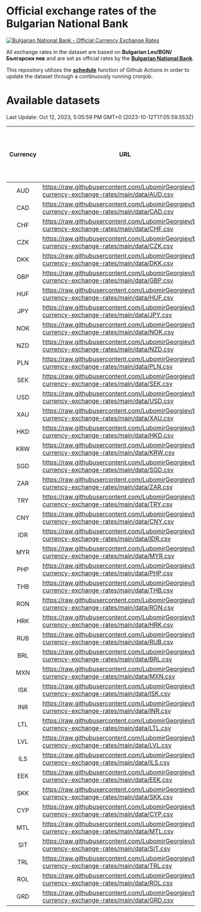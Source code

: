# Official exchange rates of the Bulgarian National Bank

[![Bulgarian National Bank - Official Currency Exchange Rates](https://github.com/LubomirGeorgiev/bnb-currency-exchange-rates/actions/workflows/update-rates.yml/badge.svg?branch=main)](https://github.com/LubomirGeorgiev/bnb-currency-exchange-rates/actions/workflows/update-rates.yml)

All exchange rates in the dataset are based on **Bulgarian Lev/BGN/Български лев** and are set as official rates by the [**Bulgarian National Bank**](https://www.bnb.bg/Statistics/StExternalSector/StExchangeRates/StERForeignCurrencies/index.htm?toLang=_EN).

This repository utilizes the [**schedule**](https://docs.github.com/en/actions/reference/events-that-trigger-workflows) function of Github Actions in order to update the dataset through a continuously running cronjob.

# Available datasets

<!-- START LINKS (DO NOT EVER FU*ING DELETE THIS COMMENT FOR THE LOVE OF YOUR LIFE!!! IF YOU ARE CURIOS HOW IT WORKS, YOU CAN HAVE A LOOK AT ./src/updateReadme.ts) -->

Last Update: Oct 12, 2023, 5:05:59 PM GMT+0 (2023-10-12T17:05:59.553Z)

| Currency | URL                                                                                             | Number of records | Number of missing days that were filled in |
| :------: | ----------------------------------------------------------------------------------------------- | :---------------: | :----------------------------------------: |
|   AUD    | https://raw.githubusercontent.com/LubomirGeorgiev/bnb-currency-exchange-rates/main/data/AUD.csv |       8649        |                    2675                    |
|   CAD    | https://raw.githubusercontent.com/LubomirGeorgiev/bnb-currency-exchange-rates/main/data/CAD.csv |       8649        |                    2675                    |
|   CHF    | https://raw.githubusercontent.com/LubomirGeorgiev/bnb-currency-exchange-rates/main/data/CHF.csv |       8649        |                    2675                    |
|   CZK    | https://raw.githubusercontent.com/LubomirGeorgiev/bnb-currency-exchange-rates/main/data/CZK.csv |       8649        |                    2675                    |
|   DKK    | https://raw.githubusercontent.com/LubomirGeorgiev/bnb-currency-exchange-rates/main/data/DKK.csv |       8649        |                    2675                    |
|   GBP    | https://raw.githubusercontent.com/LubomirGeorgiev/bnb-currency-exchange-rates/main/data/GBP.csv |       8649        |                    2675                    |
|   HUF    | https://raw.githubusercontent.com/LubomirGeorgiev/bnb-currency-exchange-rates/main/data/HUF.csv |       8649        |                    2675                    |
|   JPY    | https://raw.githubusercontent.com/LubomirGeorgiev/bnb-currency-exchange-rates/main/data/JPY.csv |       8649        |                    2675                    |
|   NOK    | https://raw.githubusercontent.com/LubomirGeorgiev/bnb-currency-exchange-rates/main/data/NOK.csv |       8649        |                    2675                    |
|   NZD    | https://raw.githubusercontent.com/LubomirGeorgiev/bnb-currency-exchange-rates/main/data/NZD.csv |       8649        |                    2675                    |
|   PLN    | https://raw.githubusercontent.com/LubomirGeorgiev/bnb-currency-exchange-rates/main/data/PLN.csv |       8649        |                    2675                    |
|   SEK    | https://raw.githubusercontent.com/LubomirGeorgiev/bnb-currency-exchange-rates/main/data/SEK.csv |       8649        |                    2675                    |
|   USD    | https://raw.githubusercontent.com/LubomirGeorgiev/bnb-currency-exchange-rates/main/data/USD.csv |       8649        |                    2675                    |
|   XAU    | https://raw.githubusercontent.com/LubomirGeorgiev/bnb-currency-exchange-rates/main/data/XAU.csv |       8649        |                    2677                    |
|   HKD    | https://raw.githubusercontent.com/LubomirGeorgiev/bnb-currency-exchange-rates/main/data/HKD.csv |       8347        |                    2584                    |
|   KRW    | https://raw.githubusercontent.com/LubomirGeorgiev/bnb-currency-exchange-rates/main/data/KRW.csv |       8347        |                    2584                    |
|   SGD    | https://raw.githubusercontent.com/LubomirGeorgiev/bnb-currency-exchange-rates/main/data/SGD.csv |       8347        |                    2584                    |
|   ZAR    | https://raw.githubusercontent.com/LubomirGeorgiev/bnb-currency-exchange-rates/main/data/ZAR.csv |       8347        |                    2584                    |
|   TRY    | https://raw.githubusercontent.com/LubomirGeorgiev/bnb-currency-exchange-rates/main/data/TRY.csv |       6829        |                    2114                    |
|   CNY    | https://raw.githubusercontent.com/LubomirGeorgiev/bnb-currency-exchange-rates/main/data/CNY.csv |       6709        |                    2078                    |
|   IDR    | https://raw.githubusercontent.com/LubomirGeorgiev/bnb-currency-exchange-rates/main/data/IDR.csv |       6709        |                    2078                    |
|   MYR    | https://raw.githubusercontent.com/LubomirGeorgiev/bnb-currency-exchange-rates/main/data/MYR.csv |       6709        |                    2078                    |
|   PHP    | https://raw.githubusercontent.com/LubomirGeorgiev/bnb-currency-exchange-rates/main/data/PHP.csv |       6709        |                    2078                    |
|   THB    | https://raw.githubusercontent.com/LubomirGeorgiev/bnb-currency-exchange-rates/main/data/THB.csv |       6709        |                    2078                    |
|   RON    | https://raw.githubusercontent.com/LubomirGeorgiev/bnb-currency-exchange-rates/main/data/RON.csv |       6650        |                    2060                    |
|   HRK    | https://raw.githubusercontent.com/LubomirGeorgiev/bnb-currency-exchange-rates/main/data/HRK.csv |       6423        |                    1987                    |
|   RUB    | https://raw.githubusercontent.com/LubomirGeorgiev/bnb-currency-exchange-rates/main/data/RUB.csv |       6121        |                    1892                    |
|   BRL    | https://raw.githubusercontent.com/LubomirGeorgiev/bnb-currency-exchange-rates/main/data/BRL.csv |       5739        |                    1781                    |
|   MXN    | https://raw.githubusercontent.com/LubomirGeorgiev/bnb-currency-exchange-rates/main/data/MXN.csv |       5739        |                    1781                    |
|   ISK    | https://raw.githubusercontent.com/LubomirGeorgiev/bnb-currency-exchange-rates/main/data/ISK.csv |       5647        |                    1751                    |
|   INR    | https://raw.githubusercontent.com/LubomirGeorgiev/bnb-currency-exchange-rates/main/data/INR.csv |       5372        |                    1667                    |
|   LTL    | https://raw.githubusercontent.com/LubomirGeorgiev/bnb-currency-exchange-rates/main/data/LTL.csv |       5151        |                    1580                    |
|   LVL    | https://raw.githubusercontent.com/LubomirGeorgiev/bnb-currency-exchange-rates/main/data/LVL.csv |       4786        |                    1466                    |
|   ILS    | https://raw.githubusercontent.com/LubomirGeorgiev/bnb-currency-exchange-rates/main/data/ILS.csv |       4650        |                    1450                    |
|   EEK    | https://raw.githubusercontent.com/LubomirGeorgiev/bnb-currency-exchange-rates/main/data/EEK.csv |       3996        |                    1222                    |
|   SKK    | https://raw.githubusercontent.com/LubomirGeorgiev/bnb-currency-exchange-rates/main/data/SKK.csv |       2970        |                    912                     |
|   CYP    | https://raw.githubusercontent.com/LubomirGeorgiev/bnb-currency-exchange-rates/main/data/CYP.csv |       2906        |                    890                     |
|   MTL    | https://raw.githubusercontent.com/LubomirGeorgiev/bnb-currency-exchange-rates/main/data/MTL.csv |       2604        |                    799                     |
|   SIT    | https://raw.githubusercontent.com/LubomirGeorgiev/bnb-currency-exchange-rates/main/data/SIT.csv |       2542        |                    778                     |
|   TRL    | https://raw.githubusercontent.com/LubomirGeorgiev/bnb-currency-exchange-rates/main/data/TRL.csv |       1818        |                    559                     |
|   ROL    | https://raw.githubusercontent.com/LubomirGeorgiev/bnb-currency-exchange-rates/main/data/ROL.csv |       1697        |                    524                     |
|   GRD    | https://raw.githubusercontent.com/LubomirGeorgiev/bnb-currency-exchange-rates/main/data/GRD.csv |        361        |                    109                     |

<!-- END LINKS (DO NOT EVER FU*ING DELETE THIS COMMENT FOR THE LOVE OF YOUR LIFE!!! IF YOU ARE CURIOS HOW IT WORKS, YOU CAN HAVE A LOOK AT ./src/updateReadme.ts) -->
